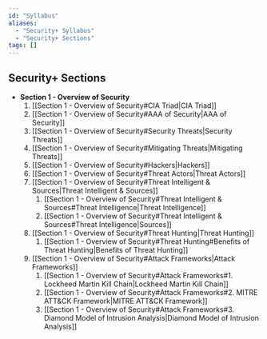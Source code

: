 ```yaml
---
id: "Syllabus"
aliases:
  - "Security+ Syllabus"
  - "Security+ Sections"
tags: []
---
```

## Security+ Sections
+ **Section 1 - Overview of Security**
    1. [[Section 1 - Overview of Security#CIA Triad|CIA Triad]]
    2. [[Section 1 - Overview of Security#AAA of Security|AAA of Security]]
    3. [[Section 1 - Overview of Security#Security Threats|Security Threats]]
    4. [[Section 1 - Overview of Security#Mitigating Threats|Mitigating Threats]]
    5. [[Section 1 - Overview of Security#Hackers|Hackers]]
    6. [[Section 1 - Overview of Security#Threat Actors|Threat Actors]]
    7. [[Section 1 - Overview of Security#Threat Intelligent & Sources|Threat Intelligent & Sources]]
        1. [[Section 1 - Overview of Security#Threat Intelligent & Sources#Threat Intelligence|Threat Intelligence]]
        2. [[Section 1 - Overview of Security#Threat Intelligent & Sources#Threat Intelligence|Sources]]
    8. [[Section 1 - Overview of Security#Threat Hunting|Threat Hunting]]
        1. [[Section 1 - Overview of Security#Threat Hunting#Benefits of Threat Hunting|Benefits of Threat Hunting]]
    9. [[Section 1 - Overview of Security#Attack Frameworks|Attack Frameworks]]
        1. [[Section 1 - Overview of Security#Attack Frameworks#1. Lockheed Martin Kill Chain|Lockheed Martin Kill Chain]]
        2. [[Section 1 - Overview of Security#Attack Frameworks#2. MITRE ATT&CK Framework|MITRE ATT&CK Framework]]
        3. [[Section 1 - Overview of Security#Attack Frameworks#3. Diamond Model of Intrusion Analysis|Diamond Model of Intrusion Analysis]]

